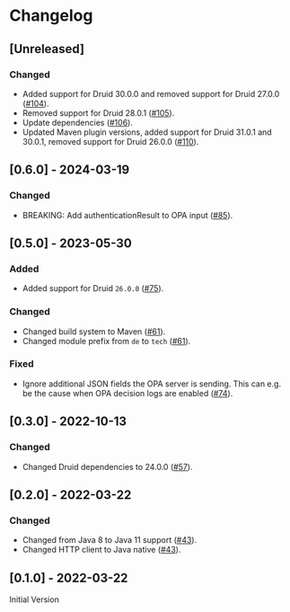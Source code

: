 # Changelog

## [Unreleased]

### Changed

- Added support for Druid 30.0.0 and removed support for Druid 27.0.0 ([#104]).
- Removed support for Druid 28.0.1 ([#105]).
- Update dependencies ([#106]).
- Updated Maven plugin versions, added support for Druid 31.0.1 and 30.0.1, removed support for Druid 26.0.0 ([#110]).

[#104]: https://github.com/stackabletech/druid-opa-authorizer/pull/104
[#105]: https://github.com/stackabletech/druid-opa-authorizer/pull/105
[#106]: https://github.com/stackabletech/druid-opa-authorizer/pull/106
[#110]: https://github.com/stackabletech/druid-opa-authorizer/pull/110

## [0.6.0] - 2024-03-19

### Changed

- BREAKING: Add authenticationResult to OPA input ([#85]).

[#85]: https://github.com/stackabletech/druid-opa-authorizer/pull/85

## [0.5.0] - 2023-05-30

### Added

- Added support for Druid `26.0.0` ([#75]).

### Changed

- Changed build system to Maven ([#61]).
- Changed module prefix from `de` to `tech` ([#61]).

### Fixed

- Ignore additional JSON fields the OPA server is sending. This can e.g. be the cause when OPA decision logs are enabled ([#74]).

[#61]: https://github.com/stackabletech/druid-opa-authorizer/pull/61
[#74]: https://github.com/stackabletech/druid-opa-authorizer/pull/74
[#75]: https://github.com/stackabletech/druid-opa-authorizer/pull/75

## [0.3.0] - 2022-10-13

### Changed

- Changed Druid dependencies to 24.0.0 ([#57]).

[#57]: https://github.com/stackabletech/druid-opa-authorizer/pull/57

## [0.2.0] - 2022-03-22

### Changed

- Changed from Java 8 to Java 11 support ([#43]).
- Changed HTTP client to Java native ([#43]).

[#43]: https://github.com/stackabletech/druid-opa-authorizer/pull/43

## [0.1.0] - 2022-03-22

Initial Version
